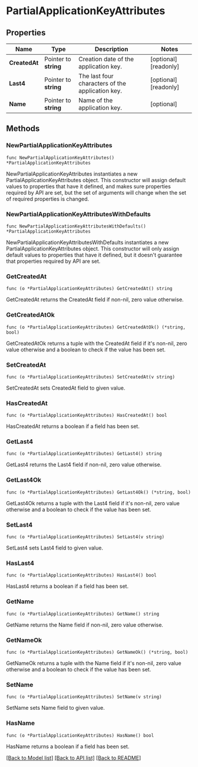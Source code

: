 # PartialApplicationKeyAttributes

## Properties

Name | Type | Description | Notes
---- | ---- | ----------- | ------
**CreatedAt** | Pointer to **string** | Creation date of the application key. | [optional] [readonly] 
**Last4** | Pointer to **string** | The last four characters of the application key. | [optional] [readonly] 
**Name** | Pointer to **string** | Name of the application key. | [optional] 

## Methods

### NewPartialApplicationKeyAttributes

`func NewPartialApplicationKeyAttributes() *PartialApplicationKeyAttributes`

NewPartialApplicationKeyAttributes instantiates a new PartialApplicationKeyAttributes object.
This constructor will assign default values to properties that have it defined,
and makes sure properties required by API are set, but the set of arguments
will change when the set of required properties is changed.

### NewPartialApplicationKeyAttributesWithDefaults

`func NewPartialApplicationKeyAttributesWithDefaults() *PartialApplicationKeyAttributes`

NewPartialApplicationKeyAttributesWithDefaults instantiates a new PartialApplicationKeyAttributes object.
This constructor will only assign default values to properties that have it defined,
but it doesn't guarantee that properties required by API are set.

### GetCreatedAt

`func (o *PartialApplicationKeyAttributes) GetCreatedAt() string`

GetCreatedAt returns the CreatedAt field if non-nil, zero value otherwise.

### GetCreatedAtOk

`func (o *PartialApplicationKeyAttributes) GetCreatedAtOk() (*string, bool)`

GetCreatedAtOk returns a tuple with the CreatedAt field if it's non-nil, zero value otherwise
and a boolean to check if the value has been set.

### SetCreatedAt

`func (o *PartialApplicationKeyAttributes) SetCreatedAt(v string)`

SetCreatedAt sets CreatedAt field to given value.

### HasCreatedAt

`func (o *PartialApplicationKeyAttributes) HasCreatedAt() bool`

HasCreatedAt returns a boolean if a field has been set.

### GetLast4

`func (o *PartialApplicationKeyAttributes) GetLast4() string`

GetLast4 returns the Last4 field if non-nil, zero value otherwise.

### GetLast4Ok

`func (o *PartialApplicationKeyAttributes) GetLast4Ok() (*string, bool)`

GetLast4Ok returns a tuple with the Last4 field if it's non-nil, zero value otherwise
and a boolean to check if the value has been set.

### SetLast4

`func (o *PartialApplicationKeyAttributes) SetLast4(v string)`

SetLast4 sets Last4 field to given value.

### HasLast4

`func (o *PartialApplicationKeyAttributes) HasLast4() bool`

HasLast4 returns a boolean if a field has been set.

### GetName

`func (o *PartialApplicationKeyAttributes) GetName() string`

GetName returns the Name field if non-nil, zero value otherwise.

### GetNameOk

`func (o *PartialApplicationKeyAttributes) GetNameOk() (*string, bool)`

GetNameOk returns a tuple with the Name field if it's non-nil, zero value otherwise
and a boolean to check if the value has been set.

### SetName

`func (o *PartialApplicationKeyAttributes) SetName(v string)`

SetName sets Name field to given value.

### HasName

`func (o *PartialApplicationKeyAttributes) HasName() bool`

HasName returns a boolean if a field has been set.


[[Back to Model list]](../README.md#documentation-for-models) [[Back to API list]](../README.md#documentation-for-api-endpoints) [[Back to README]](../README.md)


